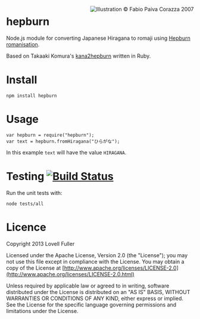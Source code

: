 <a href="http://www.flickr.com/photos/fpcorazza/366135465/" target="_blank"><img src="https://farm1.staticflickr.com/151/366135465_38a9464f5a_o.jpg" title="Illustration &copy; Fabio Paiva Corazza 2007" align="right"></a>

hepburn
=======

Node.js module for converting Japanese Hiragana to romaji using [Hepburn romanisation](http://en.wikipedia.org/wiki/Hepburn_romanization).

Based on Takaaki Komura's [kana2hepburn](https://github.com/emon/kana2hepburn) written in Ruby.

# Install

	npm install hepburn

# Usage

	var hepburn = require("hepburn");  
	var text = hepburn.fromHiragana("ひらがな");

In this example `text` will have the value `HIRAGANA`.

# Testing [![Build Status](https://travis-ci.org/lovell/hepburn.png?branch=master)](https://travis-ci.org/lovell/hepburn)

Run the unit tests with:

	node tests/all

# Licence

Copyright 2013 Lovell Fuller

Licensed under the Apache License, Version 2.0 (the "License");
you may not use this file except in compliance with the License.
You may obtain a copy of the License at [http://www.apache.org/licenses/LICENSE-2.0](http://www.apache.org/licenses/LICENSE-2.0.html)

Unless required by applicable law or agreed to in writing, software
distributed under the License is distributed on an "AS IS" BASIS,
WITHOUT WARRANTIES OR CONDITIONS OF ANY KIND, either express or implied.
See the License for the specific language governing permissions and
limitations under the License.
